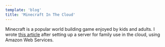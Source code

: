 ```yaml
---
template: 'blog'
title: 'Minecraft In The Cloud'
---
```


<app-blog-post
  title='Minecraft In The Cloud' 
  date='03.26.2017' 
  image="/assets/blog-post-images/minecraft-cloud.png">
  
  <p>Minecraft is a popular world building game enjoyed by kids and adults.  I wrote <a href="https://medium.com/@thegreenhouseio/minecraft-in-the-cloud-78f9195b79cb#.rzlk2kkg3" target="_blank" rel="noopener" onclick="getOutboundLink('https://medium.com/@thegreenhouseio/minecraft-in-the-cloud-78f9195b79cb#.rzlk2kkg3');">this article</a> after setting up a server for family use in the cloud, using Amazon Web Services.</p>

</app-blog-post>